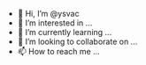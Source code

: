 - 👋 Hi, I’m @ysvac
- 👀 I’m interested in ...
- 🌱 I’m currently learning ...
- 💞️ I’m looking to collaborate on ...
- 📫 How to reach me ...

<!---
ysvac/ysvac is a ✨ special ✨ repository because its `README.md` (this file) appears on your GitHub profile.
You can click the Preview link to take a look at your changes.
--->
